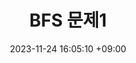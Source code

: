 ---
title: BFS 문제1
date: 2023-11-24 16:05:10 +09:00
categories: [알고리즘, 그래프]
tags:
  [
    그래프,
    bfs문제1,
    .
    .
  ]
---
